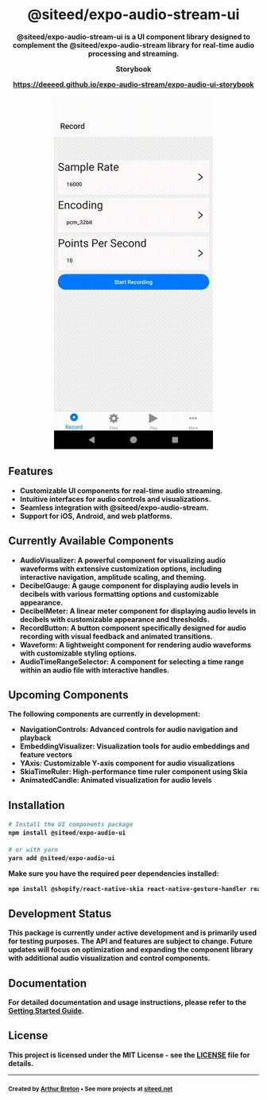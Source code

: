 <div align="center">
  <h1 align="center">
    @siteed/expo-audio-stream-ui
  </h1>
  <p>
  <strong>@siteed/expo-audio-stream-ui<strong> is a UI component library designed to complement the @siteed/expo-audio-stream library for real-time audio processing and streaming.
  </p>
  <div align="center">
    <b>Storybook</b>
    <p><a href="https://deeeed.github.io/expo-audio-stream/expo-audio-ui-storybook">https://deeeed.github.io/expo-audio-stream/expo-audio-ui-storybook</a></p>
  </div>
  <a href="https://deeeed.github.io/expo-audio-stream/playground/">
    <img src="../../docs/demo.gif" alt="Screenshot Playground">
  </a>
</div>

## Features

- Customizable UI components for real-time audio streaming.
- Intuitive interfaces for audio controls and visualizations.
- Seamless integration with @siteed/expo-audio-stream.
- Support for iOS, Android, and web platforms.

## Currently Available Components

- **AudioVisualizer**: A powerful component for visualizing audio waveforms with extensive customization options, including interactive navigation, amplitude scaling, and theming.
- **DecibelGauge**: A gauge component for displaying audio levels in decibels with various formatting options and customizable appearance.
- **DecibelMeter**: A linear meter component for displaying audio levels in decibels with customizable appearance and thresholds.
- **RecordButton**: A button component specifically designed for audio recording with visual feedback and animated transitions.
- **Waveform**: A lightweight component for rendering audio waveforms with customizable styling options.
- **AudioTimeRangeSelector**: A component for selecting a time range within an audio file with interactive handles.

## Upcoming Components

The following components are currently in development:

- **NavigationControls**: Advanced controls for audio navigation and playback
- **EmbeddingVisualizer**: Visualization tools for audio embeddings and feature vectors
- **YAxis**: Customizable Y-axis component for audio visualizations
- **SkiaTimeRuler**: High-performance time ruler component using Skia
- **AnimatedCandle**: Animated visualization for audio levels

## Installation

```bash
# Install the UI components package
npm install @siteed/expo-audio-ui

# or with yarn
yarn add @siteed/expo-audio-ui
```

Make sure you have the required peer dependencies installed:

```bash
npm install @shopify/react-native-skia react-native-gesture-handler react-native-reanimated
```

## Development Status

This package is currently under active development and is primarily used for testing purposes. The API and features are subject to change. Future updates will focus on optimization and expanding the component library with additional audio visualization and control components.

## Documentation

For detailed documentation and usage instructions, please refer to the [Getting Started Guide](https://deeeed.github.io/expo-audio-stream/docs/).

## License

This project is licensed under the MIT License - see the [LICENSE](LICENSE) file for details.

---
<sub>Created by [Arthur Breton](https://siteed.net) • See more projects at [siteed.net](https://siteed.net)</sub>
